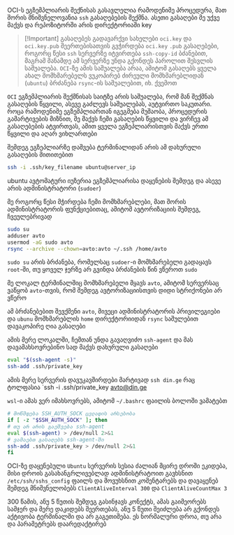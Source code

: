 
OCI-ს ეგზემპლიარის შექნისას გასავლელია რამოდენიმე პროცედურა, მათ შორის მნიშვნელოვანია `ssh` გასაღებების შექმნა. ასეთი გასაღები მე უქვე მაქვს და რეპოზიტორში არის დირექტორიაში key

> [!Important] გასაღებეს გადავარქვი სახელები `oci.key` და `oci.key.pub`
> შეერთებისათვის გვჭირდება `oci.key`
> `.pub` გასაღებები, როგორც წესი `ssh` სერვერზე იტვირთება `ssh-copy-id` ბძანებით, მაგრამ მანამდე ამ სერვერზე უნდა გქონდეს პაროლით შესვლის საშუალება. `OCI`-ზე ამის საშუალება არაა, ამიტომ გასაღებს ყველა ახალ მომხმარებელს ვუკოპირებ ძირეული მომხმარებლიდან (`ubuntu`) ბრძანება `rsync`-ის საშუალებით, იხ. ქვემოთ

`OCI` ეგზემპლიარის შექმნისას საიტზე არის საშუალება, რომ მან შექმნას გასაღების წყვილი, ასევე გაძლევს საშუალებას, აუტვირთო საკუთარი. როცა რამოდენიმე ეგზემპლიართან იგეგმება მუშაობა, პროცედურის გამარტივების მიზნით, მე მაქვს ჩემი გასაღების წყვილი და ვირჩევ ამ გასაღებების ატვირთვას, ამით ყველა ეგზეპლიარისთვის მაქვს ერთი წყვილი და აღარ ვიხლართები

შემდეგ ეგზეპლიარზე დაშვება ტერმინალიდან არის ამ დახურული გასაღების მითითებით

```Bash 
ssh -i .ssh/key_filename ubuntu@server_ip

```

ubuntu ავტომატური იუზერია ეგზემპლიარისა დაყენების შემდეგ და ასევე არის ადმინისტრატორი (`sudoer`)

მე როგორც წესი მჭირდება ჩემი მომხმარებლები, მათ შორის ადმინისტრატორის ფუნქციებითაც, ამიტომ ავტორიზაციის შემდეგ,  ჩვეულებრივად 

```Bash
sudo su
adduser avto
usermod -aG sudo avto
rsync --archive --chown=avto:avto ~/.ssh /home/avto
```
`sudo su` არის ბრძანება, რომელსაც `sudoer`-ი მომხმარებელი გადაყავს `root`-ში, თუ ყოველ ჯერზე არ გვინდა ბრძანების წინ ვწეროთ `sudo`

მე ლოკალ ტერმინალშიც მომხმარებელი მყავს `avto`, ამიტომ სერვერსაც ვაწყობ `avto`-თვის, რომ შემდეგ ავტორიზაციისთვის დიდი სტრიქონები არ ვწერო

ამ ბრძანებებით შევქმენი `avto`, მივეცი ადმინისტრატორის პრივილეგიები და `ubunu` მომხმარებლის `home` დირექტორიიდან `rsync` საშულებით დავაკოპირე ღია გასაღები

ამის მერე ლოკალში, ჩემთან უნდა გავაღვიძო `ssh-agent` და მას დავამახსოვრებინო სად მაქვს დახურული გასაღები


```Bash
eval "$(ssh-agent -s)"
ssh-add .ssh/private_key

```

ამის მერე სერვერის დავუკავშირდები მარტივად `ssh din.ge` რაც ტოლფასია `ssh -i .ssh/private_key avto@din.ge

`wsl`-ი ამას ვერ იმახსოვრებს, ამიტომ `~/.bashrc`  ფაილის ბოლოში ვამატებთ

```Bash
# მოწმდება SSH_AUTH_SOCK ცვლადის არსებობა
if [ -z "$SSH_AUTH_SOCK" ]; then 
# თუ არ არის გაეშვება ssh-agent
eval $(ssh-agent) > /dev/null 2>&1
# ვამაებთ გასაღებს ssh-agent-ში
ssh-add .ssh/private_key > /dev/null 2>&1
fi
```


OCI-ზე დაყენებული `Ubuntu` სერვერის სესია ძალიან მცირე დროში ეკიდება, მისი დროის გასახანგრლივებლად ადმინისტრატოით გავხსნით `/etc/ssh/sshs_config`
ფაილს და მოვუხსნით კომენტარებს და დავაყენებ შემდეგ მნიშვნელობებს `ClientAliveInterval 300` და `ClientAliveCountMax 3`  

300 წამის, ანუ 5 წუთის შემდეგ გასინჯავს კონექტს, ამას გაიმეორებს სამჯერ და მერე დაკიდებს შეერთებას, ანუ 5 წუთი შეიძლება არ გქონდეს აქტივობა ტერმინალში და არ გაგეთიშება. ეს ნორმალური დროა, თუ არა და პარამეტრებს დაარედაქტირებ




